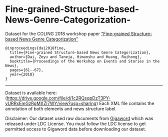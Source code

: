 # Fine-grained-Structure-based-News-Genre-Categorization-
Dataset for the COLING 2018 workshop paper ["Fine-grained Structure-based News Genre Categorization"](http://aclweb.org/anthology/W18-4308)

```
@inproceedings{dai2018fine,
  title={Fine-grained Structure-based News Genre Categorization},
  author={Dai, Zeyu and Taneja, Himanshu and Huang, Ruihong},
  booktitle={Proceedings of the Workshop on Events and Stories in the News},
  pages={61--67},
  year={2018}
}
```


--------------------------------------------------------------------

Dataset is available here: (https://drive.google.com/file/d/1c2RQsqpDzT3PY-vURRxEmGzRgMXZI7WY/view?usp=sharing) 
Each XML file contains the annotation of both elements and news structure label.

Disclaimer: Our dataset used raw documents from [Gigaword](https://catalog.ldc.upenn.edu/LDC2012T21) which was released under LDC License. You must follow the LDC license to get permitted access to Gigaword data before downloading our dataset.
